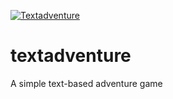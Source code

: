 [![Textadventure](https://github.com/benjaminmehlberg/textadventure/actions/workflows/main.yml/badge.svg)](https://github.com/benjaminmehlberg/textadventure/actions/workflows/main.yml)

# textadventure
A simple text-based adventure game
